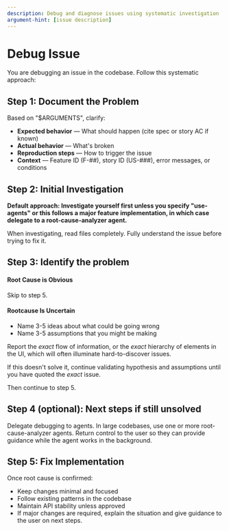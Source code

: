 ```yaml
---
description: Debug and diagnose issues using systematic investigation
argument-hint: [issue description]
---
```


# Debug Issue

You are debugging an issue in the codebase. Follow this systematic approach:

## Step 1: Document the Problem
Based on "$ARGUMENTS", clarify:
- **Expected behavior** — What should happen (cite spec or story AC if known)
- **Actual behavior** — What's broken
- **Reproduction steps** — How to trigger the issue
- **Context** — Feature ID (F-##), story ID (US-###), error messages, or conditions

## Step 2: Initial Investigation
**Default approach: Investigate yourself first unless you specify "use-agents" or this follows a major feature implementation, in which case delegate to a root-cause-analyzer agent.**

When investigating, read files completely. Fully understand the issue before trying to fix it.

## Step 3: Identify the problem

#### Root Cause is Obvious

Skip to step 5.

#### Rootcause Is Uncertain

- Name 3-5 ideas about what could be going wrong
- Name 3-5 assumptions that you might be making

Report the _exact_ flow of information, or the _exact_ hierarchy of elements in the UI, which will often illuminate hard-to-discover issues.

If this doesn't solve it, continue validating hypothesis and assumptions until you have quoted the _exact_ issue.

Then continue to step 5.

## Step 4 (optional): Next steps if still unsolved

Delegate debugging to agents. In large codebases, use one or more root-cause-analyzer agents. Return control to the user so they can provide guidance while the agent works in the background.

## Step 5: Fix Implementation
Once root cause is confirmed:
- Keep changes minimal and focused
- Follow existing patterns in the codebase
- Maintain API stability unless approved
- If major changes are required, explain the situation and give guidance to the user on next steps.